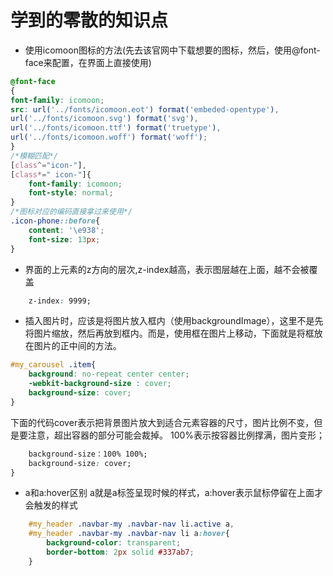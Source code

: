 # 学到的零散的知识点
* 使用icomoon图标的方法(先去该官网中下载想要的图标，然后，使用@font-face来配置，在界面上直接使用)
```css
@font-face
{
font-family: icomoon;
src: url('../fonts/icomoon.eot') format('embeded-opentype'),
url('../fonts/icomoon.svg') format('svg'),
url('../fonts/icomoon.ttf') format('truetype'),
url('../fonts/icomoon.woff') format('woff');
} 
/*模糊匹配*/
[class^="icon-"],
[class*=" icon-"]{
    font-family: icomoon;
    font-style: normal;
}
/*图标对应的编码直接拿过来使用*/
.icon-phone::before{
    content: '\e938';
    font-size: 13px;
}
```

* 界面的上元素的z方向的层次,z-index越高，表示图层越在上面，越不会被覆盖
```css
    z-index: 9999;
```
* 插入图片时，应该是将图片放入框内（使用backgroundImage），这里不是先将图片缩放，然后再放到框内。而是，使用框在图片上移动，下面就是将框放在图片的正中间的方法。
```css
#my_carousel .item{
    background: no-repeat center center;
    -webkit-background-size : cover;
    background-size: cover;
}
```
下面的代码cover表示把背景图片放大到适合元素容器的尺寸，图片比例不变，但是要注意，超出容器的部分可能会裁掉。
100%表示按容器比例撑满，图片变形；
```css
    background-size：100% 100%;
    background-size: cover;
}
```
* a和a:hover区别
a就是a标签呈现时候的样式，a:hover表示鼠标停留在上面才会触发的样式
```css
    #my_header .navbar-my .navbar-nav li.active a,
    #my_header .navbar-my .navbar-nav li a:hover{
        background-color: transparent;
        border-bottom: 2px solid #337ab7;
    }
```

